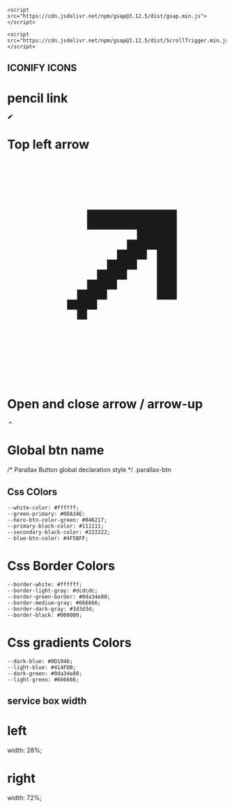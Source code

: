 
<!-- GSAP CDN LINK -->
    <script src="https://cdn.jsdelivr.net/npm/gsap@3.12.5/dist/gsap.min.js"></script>
<!-- GSAP SCROLL TRIGGER PLUGIN -->
    
    <script src="https://cdn.jsdelivr.net/npm/gsap@3.12.5/dist/ScrollTrigger.min.js"></script>

## ICONIFY ICONS

# pencil link
<svg xmlns="http://www.w3.org/2000/svg" width="1em" height="1em" viewBox="0 0 24 24"><path fill="currentColor" d="m12.9 6.855l4.242 4.242l-9.9 9.9H3v-4.243zm1.414-1.415l2.121-2.121a1 1 0 0 1 1.414 0l2.829 2.828a1 1 0 0 1 0 1.415l-2.122 2.121z"/>

# Top left arrow
<svg xmlns="http://www.w3.org/2000/svg" viewBox="0 0 22 22"><path fill="currentColor" d="M8 5h9v9h-2V9h-1v1h-1v1h-1v1h-1v1h-1v1H9v1H8v1H7v-1H6v-1h1v-1h1v-1h1v-1h1v-1h1V9h1V8h1V7H8z"/></svg>

# Open and close arrow / arrow-up
<svg xmlns="http://www.w3.org/2000/svg" width="1em" height="1em" viewBox="0 0 24 24"><path fill="none" stroke="currentColor" stroke-linecap="round" stroke-linejoin="round" stroke-width="2" d="m17 14l-5-5m0 0l-5 5"/></svg>


# Global btn name 
/* Parallax Button global declaration style */
.parallax-btn


## Css COlors
```
--white-color: #ffffff;
--green-primary: #0DA34E:
--hero-btn-color-green: #046217;
--primary-black-color: #111111;
--secondary-black-color: #222222;
--blue-btn-color: #4F5BFF;
```


# Css Border Colors
```
--border-white: #ffffff;
--border-light-gray: #dcdcdc;
--border-green-border: #0da34e80;
--border-medium-gray: #666666;
--border-dark-gray: #3d3d3d;
--border-black: #000000;
```


# Css gradients Colors
```
--dark-blue: #0D1046;
--light-blue: #414FDB;
--dark-green: #0da34e80;
--light-green: #666666;
```



## service box width
# left  
width: 28%;

# right
width: 72%;